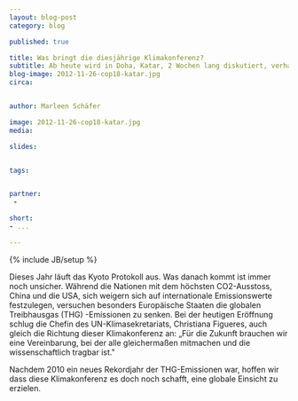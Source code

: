 ```yaml
---
layout: blog-post
category: blog

published: true

title: Was bringt die diesjährige Klimakonferenz?
subtitle: Ab heute wird in Doha, Katar, 2 Wochen lang diskutiert, verhandelt und diskutiert.
blog-image: 2012-11-26-cop18-katar.jpg
circa: 


author: Marleen Schäfer

image: 2012-11-26-cop18-katar.jpg
media: 

slides:


tags:


partner:
 - 

short: 
- ...

---
```



{% include JB/setup %}


Dieses Jahr läuft das Kyoto Protokoll aus. Was danach kommt ist immer noch unsicher. Während die Nationen mit dem höchsten CO2-Ausstoss, China und die USA, sich weigern sich auf internationale Emissionswerte festzulegen, versuchen besonders Europäische Staaten die globalen Treibhausgas (THG) -Emissionen zu senken. Bei der heutigen Eröffnung schlug die Chefin des UN-Klimasekretariats, Christiana Figueres, auch gleich die Richtung dieser Klimakonferenz an: „Für die Zukunft brauchen wir eine Vereinbarung, bei der alle gleichermaßen mitmachen und die wissenschaftlich tragbar ist." 

Nachdem 2010 ein neues Rekordjahr der THG-Emissionen war, hoffen wir dass diese Klimakonferenz es doch noch schafft, eine globale Einsicht zu erzielen. 
